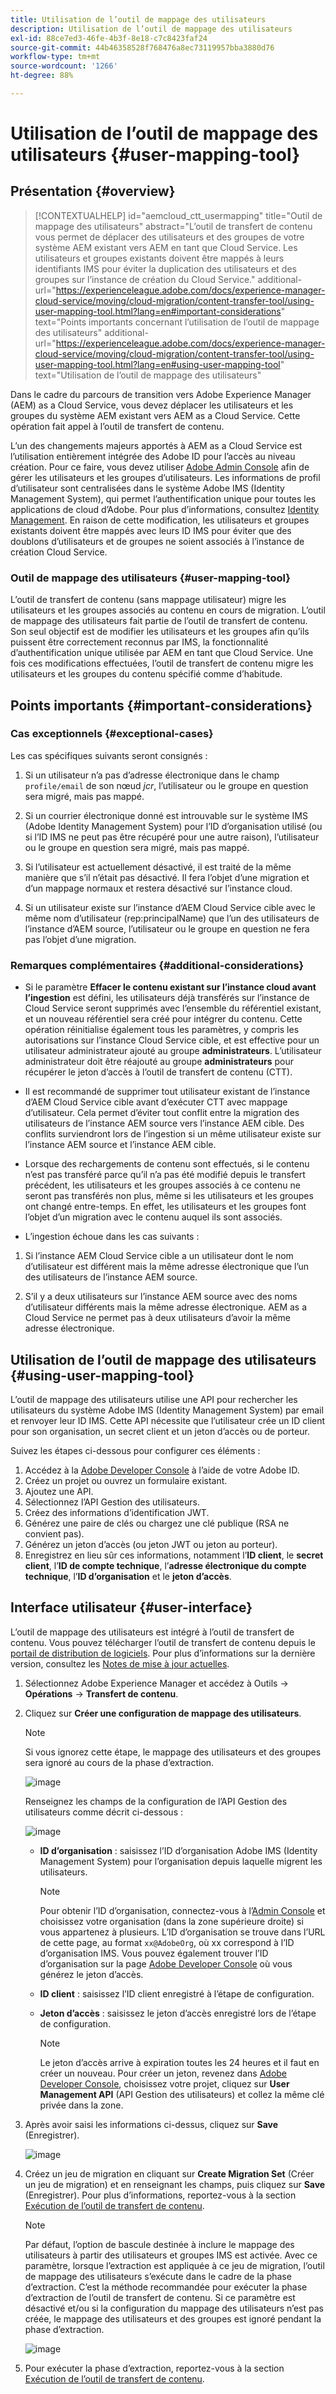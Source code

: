 ```yaml
---
title: Utilisation de l’outil de mappage des utilisateurs
description: Utilisation de l’outil de mappage des utilisateurs
exl-id: 88ce7ed3-46fe-4b3f-8e18-c7c8423faf24
source-git-commit: 44b46358528f768476a8ec73119957bba3880d76
workflow-type: tm+mt
source-wordcount: '1266'
ht-degree: 88%

---
```


# Utilisation de l’outil de mappage des utilisateurs {#user-mapping-tool}

## Présentation {#overview}

>[!CONTEXTUALHELP]
>id="aemcloud_ctt_usermapping"
>title="Outil de mappage des utilisateurs"
>abstract="L’outil de transfert de contenu vous permet de déplacer des utilisateurs et des groupes de votre système AEM existant vers AEM en tant que Cloud Service. Les utilisateurs et groupes existants doivent être mappés à leurs identifiants IMS pour éviter la duplication des utilisateurs et des groupes sur l’instance de création du Cloud Service."
>additional-url="https://experienceleague.adobe.com/docs/experience-manager-cloud-service/moving/cloud-migration/content-transfer-tool/using-user-mapping-tool.html?lang=en#important-considerations" text="Points importants concernant l’utilisation de l’outil de mappage des utilisateurs"
>additional-url="https://experienceleague.adobe.com/docs/experience-manager-cloud-service/moving/cloud-migration/content-transfer-tool/using-user-mapping-tool.html?lang=en#using-user-mapping-tool" text="Utilisation de l’outil de mappage des utilisateurs"


Dans le cadre du parcours de transition vers Adobe Experience Manager (AEM) as a Cloud Service, vous devez déplacer les utilisateurs et les groupes du système AEM existant vers AEM as a Cloud Service. Cette opération fait appel à l’outil de transfert de contenu.

L’un des changements majeurs apportés à AEM as a Cloud Service est l’utilisation entièrement intégrée des Adobe ID pour l’accès au niveau création.  Pour ce faire, vous devez utiliser [Adobe Admin Console](https://helpx.adobe.com/fr/enterprise/using/admin-console.html) afin de gérer les utilisateurs et les groupes d’utilisateurs. Les informations de profil d’utilisateur sont centralisées dans le système Adobe IMS (Identity Management System), qui permet l’authentification unique pour toutes les applications de cloud d’Adobe. Pour plus d’informations, consultez [Identity Management](https://experienceleague.adobe.com/docs/experience-manager-cloud-service/overview/what-is-new-and-different.html?lang=fr#identity-management). En raison de cette modification, les utilisateurs et groupes existants doivent être mappés avec leurs ID IMS pour éviter que des doublons d’utilisateurs et de groupes ne soient associés à l’instance de création Cloud Service.

### Outil de mappage des utilisateurs {#user-mapping-tool}

L’outil de transfert de contenu (sans mappage utilisateur) migre les utilisateurs et les groupes associés au contenu en cours de migration.  L’outil de mappage des utilisateurs fait partie de l’outil de transfert de contenu. Son seul objectif est de modifier les utilisateurs et les groupes afin qu’ils puissent être correctement reconnus par IMS, la fonctionnalité d’authentification unique utilisée par AEM en tant que Cloud Service.  Une fois ces modifications effectuées, l’outil de transfert de contenu migre les utilisateurs et les groupes du contenu spécifié comme d’habitude.

## Points importants {#important-considerations}

### Cas exceptionnels {#exceptional-cases}

Les cas spécifiques suivants seront consignés :

1. Si un utilisateur n’a pas d’adresse électronique dans le champ `profile/email` de son nœud *jcr*, l’utilisateur ou le groupe en question sera migré, mais pas mappé.

1. Si un courrier électronique donné est introuvable sur le système IMS (Adobe Identity Management System) pour l’ID d’organisation utilisé (ou si l’ID IMS ne peut pas être récupéré pour une autre raison), l’utilisateur ou le groupe en question sera migré, mais pas mappé.

1. Si l’utilisateur est actuellement désactivé, il est traité de la même manière que s’il n’était pas désactivé. Il fera l’objet d’une migration et d’un mappage normaux et restera désactivé sur l’instance cloud.

1. Si un utilisateur existe sur l’instance d’AEM Cloud Service cible avec le même nom d’utilisateur (rep:principalName) que l’un des utilisateurs de l’instance d’AEM source, l’utilisateur ou le groupe en question ne fera pas l’objet d’une migration.

### Remarques complémentaires {#additional-considerations}

* Si le paramètre **Effacer le contenu existant sur l’instance cloud avant l’ingestion** est défini, les utilisateurs déjà transférés sur l’instance de Cloud Service seront supprimés avec l’ensemble du référentiel existant, et un nouveau référentiel sera créé pour intégrer du contenu. Cette opération réinitialise également tous les paramètres, y compris les autorisations sur l’instance Cloud Service cible, et est effective pour un utilisateur administrateur ajouté au groupe **administrateurs**. L’utilisateur administrateur doit être réajouté au groupe **administrateurs** pour récupérer le jeton d’accès à l’outil de transfert de contenu (CTT).

* Il est recommandé de supprimer tout utilisateur existant de l’instance d’AEM Cloud Service cible avant d’exécuter CTT avec mappage d’utilisateur. Cela permet d’éviter tout conflit entre la migration des utilisateurs de l’instance AEM source vers l’instance AEM cible. Des conflits surviendront lors de l’ingestion si un même utilisateur existe sur l’instance AEM source et l’instance AEM cible.

* Lorsque des rechargements de contenu sont effectués, si le contenu n’est pas transféré parce qu’il n’a pas été modifié depuis le transfert précédent, les utilisateurs et les groupes associés à ce contenu ne seront pas transférés non plus, même si les utilisateurs et les groupes ont changé entre-temps. En effet, les utilisateurs et les groupes font l’objet d’un migration avec le contenu auquel ils sont associés.

* L’ingestion échoue dans les cas suivants :

1. Si l’instance AEM Cloud Service cible a un utilisateur dont le nom d’utilisateur est différent mais la même adresse électronique que l’un des utilisateurs de l’instance AEM source.

1. S’il y a deux utilisateurs sur l’instance AEM source avec des noms d’utilisateur différents mais la même adresse électronique. AEM as a Cloud Service ne permet pas à deux utilisateurs d’avoir la même adresse électronique.

## Utilisation de l’outil de mappage des utilisateurs {#using-user-mapping-tool}

L’outil de mappage des utilisateurs utilise une API pour rechercher les utilisateurs du système Adobe IMS (Identity Management System) par email et renvoyer leur ID IMS. Cette API nécessite que l’utilisateur crée un ID client pour son organisation, un secret client et un jeton d’accès ou de porteur.

Suivez les étapes ci-dessous pour configurer ces éléments :

1. Accédez à la [Adobe Developer Console](https://console.adobe.io) à l’aide de votre Adobe ID.
1. Créez un projet ou ouvrez un formulaire existant.
1. Ajoutez une API.
1. Sélectionnez l’API Gestion des utilisateurs.
1. Créez des informations d’identification JWT.
1. Générez une paire de clés ou chargez une clé publique (RSA ne convient pas).
1. Générez un jeton d’accès (ou jeton JWT ou jeton au porteur).
1. Enregistrez en lieu sûr ces informations, notamment l’**ID client**, le **secret client**, l’**ID de compte technique**, l’**adresse électronique du compte technique**, l’**ID d’organisation** et le **jeton d’accès**.

## Interface utilisateur {#user-interface}

L’outil de mappage des utilisateurs est intégré à l’outil de transfert de contenu. Vous pouvez télécharger l’outil de transfert de contenu depuis le [portail de distribution de logiciels](https://experience.adobe.com/#/downloads/content/software-distribution/en/aemcloud.html). Pour plus d’informations sur la dernière version, consultez les [Notes de mise à jour actuelles](/help/release-notes/release-notes-cloud/release-notes-current.md).

1. Sélectionnez Adobe Experience Manager et accédez à Outils -> **Opérations** -> **Transfert de contenu**.
1. Cliquez sur **Créer une configuration de mappage des utilisateurs**.

   >[!NOTE]
   >Si vous ignorez cette étape, le mappage des utilisateurs et des groupes sera ignoré au cours de la phase d’extraction.

   ![image](/help/move-to-cloud-service/content-transfer-tool/assets-user-mapping/user-mapping-1.png)

   Renseignez les champs de la configuration de l’API Gestion des utilisateurs comme décrit ci-dessous :

   ![image](/help/move-to-cloud-service/content-transfer-tool/assets-user-mapping/user-mapping-2.png)

   * **ID d’organisation** : saisissez l’ID d’organisation Adobe IMS (Identity Management System) pour l’organisation depuis laquelle migrent les utilisateurs.

      >[!NOTE]
      >Pour obtenir l’ID d’organisation, connectez-vous à l’[Admin Console](https://adminconsole.adobe.com/) et choisissez votre organisation (dans la zone supérieure droite) si vous appartenez à plusieurs. L’ID d’organisation se trouve dans l’URL de cette page, au format `xx@AdobeOrg`, où xx correspond à l’ID d’organisation IMS.  Vous pouvez également trouver l’ID d’organisation sur la page [Adobe Developer Console](https://console.adobe.io) où vous générez le jeton d’accès.

   * **ID client** : saisissez l’ID client enregistré à l’étape de configuration.

   * **Jeton d’accès** : saisissez le jeton d’accès enregistré lors de l’étape de configuration.

      >[!NOTE]
      >Le jeton d’accès arrive à expiration toutes les 24 heures et il faut en créer un nouveau. Pour créer un jeton, revenez dans [Adobe Developer Console](https://console.adobe.io), choisissez votre projet, cliquez sur **User Management API** (API Gestion des utilisateurs) et collez la même clé privée dans la zone.

1. Après avoir saisi les informations ci-dessus, cliquez sur **Save** (Enregistrer).

   ![image](/help/move-to-cloud-service/content-transfer-tool/assets-user-mapping/user-mapping-3.png)


1. Créez un jeu de migration en cliquant sur **Create Migration Set** (Créer un jeu de migration) et en renseignant les champs, puis cliquez sur **Save** (Enregistrer). Pour plus d’informations, reportez-vous à la section [Exécution de l’outil de transfert de contenu](/help/move-to-cloud-service/content-transfer-tool/using-content-transfer-tool.md#running-tool).

   >[!NOTE]
   >Par défaut, l’option de bascule destinée à inclure le mappage des utilisateurs à partir des utilisateurs et groupes IMS est activée. Avec ce paramètre, lorsque l’extraction est appliquée à ce jeu de migration, l’outil de mappage des utilisateurs s’exécute dans le cadre de la phase d’extraction. C’est la méthode recommandée pour exécuter la phase d’extraction de l’outil de transfert de contenu. Si ce paramètre est désactivé et/ou si la configuration du mappage des utilisateurs n’est pas créée, le mappage des utilisateurs et des groupes est ignoré pendant la phase d’extraction.

   ![image](/help/move-to-cloud-service/content-transfer-tool/assets-user-mapping/user-mapping-4.png)

1. Pour exécuter la phase d’extraction, reportez-vous à la section [Exécution de l’outil de transfert de contenu](/help/move-to-cloud-service/content-transfer-tool/using-content-transfer-tool.md#running-tool).
